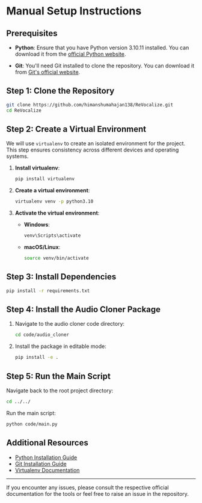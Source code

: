 # Manual Setup Instructions

## Prerequisites
- **Python**: Ensure that you have Python version 3.10.11 installed. You can download it from the [official Python website](https://www.python.org/downloads/release/python-31011/).

- **Git**: You'll need Git installed to clone the repository. You can download it from [Git's official website](https://git-scm.com/).

## Step 1: Clone the Repository
```bash
git clone https://github.com/himanshumahajan138/ReVocalize.git
cd ReVocalize
```

## Step 2: Create a Virtual Environment
We will use `virtualenv` to create an isolated environment for the project. This step ensures consistency across different devices and operating systems.

1. **Install virtualenv**:
   ```bash
   pip install virtualenv
   ```

2. **Create a virtual environment**:
   ```bash
   virtualenv venv -p python3.10
   ```

3. **Activate the virtual environment**:

   - **Windows**:
     ```bash
     venv\Scripts\activate
     ```

   - **macOS/Linux**:
     ```bash
     source venv/bin/activate
     ```

## Step 3: Install Dependencies
```bash
pip install -r requirements.txt
```

## Step 4: Install the Audio Cloner Package
1. Navigate to the audio cloner code directory:
   ```bash
   cd code/audio_cloner
   ```

2. Install the package in editable mode:
   ```bash
   pip install -e .
   ```

## Step 5: Run the Main Script
Navigate back to the root project directory:
```bash
cd ../../
```

Run the main script:
```bash
python code/main.py
```

## Additional Resources
- [Python Installation Guide](https://www.python.org/downloads/)
- [Git Installation Guide](https://git-scm.com/book/en/v2/Getting-Started-Installing-Git)
- [Virtualenv Documentation](https://virtualenv.pypa.io/)

---

If you encounter any issues, please consult the respective official documentation for the tools or feel free to raise an issue in the repository.
